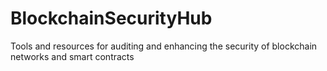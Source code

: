 # BlockchainSecurityHub
Tools and resources for auditing and enhancing the security of blockchain networks and smart contracts

